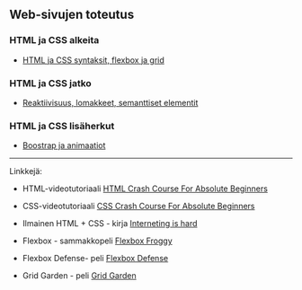 ## Web-sivujen toteutus
### HTML ja CSS alkeita

- [HTML ja CSS syntaksit, flexbox ja grid](./html_css_osa1.html)

### HTML ja CSS jatko

- [Reaktiivisuus, lomakkeet, semanttiset elementit](./html_css_osa2.html)

### HTML ja CSS lisäherkut

- [Boostrap ja animaatiot](./html_css_osa3.html)

---
Linkkejä:

- HTML-videotutoriaali [HTML Crash Course For Absolute Beginners](https://youtu.be/UB1O30fR-EE)

- CSS-videotutoriaali [CSS Crash Course For Absolute Beginners](https://youtu.be/yfoY53QXEnI)

- Ilmainen HTML + CSS - kirja [Interneting is hard](https://internetingishard.com/html-and-css/)

- Flexbox - sammakkopeli [Flexbox Froggy](https://flexboxfroggy.com/)

- Flexbox Defense- peli [Flexbox Defense](http://www.flexboxdefense.com/)

- Grid Garden - peli [Grid Garden](https://cssgridgarden.com/)